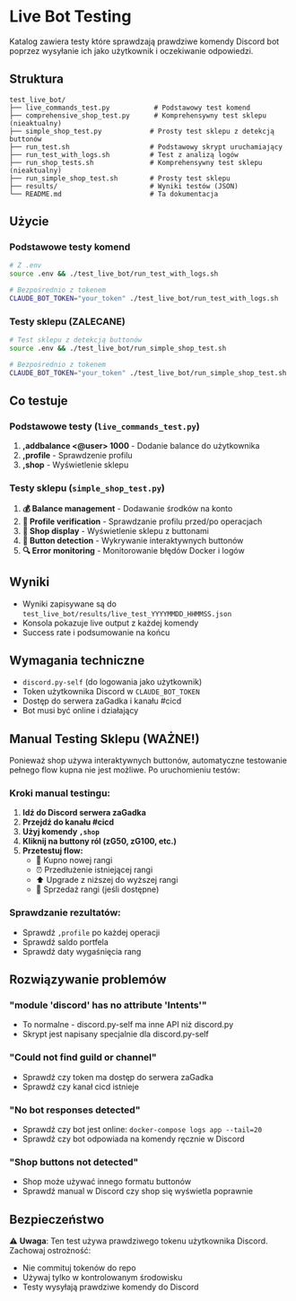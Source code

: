 # Live Bot Testing

Katalog zawiera testy które sprawdzają prawdziwe komendy Discord bot poprzez wysyłanie ich jako użytkownik i oczekiwanie odpowiedzi.

## Struktura

```
test_live_bot/
├── live_commands_test.py           # Podstawowy test komend
├── comprehensive_shop_test.py      # Komprehensywny test sklepu (nieaktualny)
├── simple_shop_test.py            # Prosty test sklepu z detekcją buttonów
├── run_test.sh                    # Podstawowy skrypt uruchamiający 
├── run_test_with_logs.sh          # Test z analizą logów
├── run_shop_tests.sh              # Komprehensywny test sklepu (nieaktualny)
├── run_simple_shop_test.sh        # Prosty test sklepu
├── results/                       # Wyniki testów (JSON)
└── README.md                      # Ta dokumentacja
```

## Użycie

### Podstawowe testy komend
```bash
# Z .env
source .env && ./test_live_bot/run_test_with_logs.sh

# Bezpośrednio z tokenem
CLAUDE_BOT_TOKEN="your_token" ./test_live_bot/run_test_with_logs.sh
```

### Testy sklepu (ZALECANE)
```bash
# Test sklepu z detekcją buttonów
source .env && ./test_live_bot/run_simple_shop_test.sh

# Bezpośrednio z tokenem
CLAUDE_BOT_TOKEN="your_token" ./test_live_bot/run_simple_shop_test.sh
```

## Co testuje

### Podstawowe testy (`live_commands_test.py`)
1. **,addbalance <@user> 1000** - Dodanie balance do użytkownika
2. **,profile** - Sprawdzenie profilu
3. **,shop** - Wyświetlenie sklepu

### Testy sklepu (`simple_shop_test.py`)
1. **💰 Balance management** - Dodawanie środków na konto
2. **👤 Profile verification** - Sprawdzanie profilu przed/po operacjach
3. **🏪 Shop display** - Wyświetlenie sklepu z buttonami
4. **🔘 Button detection** - Wykrywanie interaktywnych buttonów
5. **🔍 Error monitoring** - Monitorowanie błędów Docker i logów

## Wyniki

- Wyniki zapisywane są do `test_live_bot/results/live_test_YYYYMMDD_HHMMSS.json`
- Konsola pokazuje live output z każdej komendy
- Success rate i podsumowanie na końcu

## Wymagania techniczne

- `discord.py-self` (do logowania jako użytkownik)
- Token użytkownika Discord w `CLAUDE_BOT_TOKEN`
- Dostęp do serwera zaGadka i kanału #cicd
- Bot musi być online i działający

## Manual Testing Sklepu (WAŻNE!)

Ponieważ shop używa interaktywnych buttonów, automatyczne testowanie pełnego flow kupna nie jest możliwe. Po uruchomieniu testów:

### Kroki manual testingu:
1. **Idź do Discord serwera zaGadka**
2. **Przejdź do kanału #cicd**
3. **Użyj komendy `,shop`**
4. **Kliknij na buttony ról (zG50, zG100, etc.)**
5. **Przetestuj flow:**
   - 🛒 Kupno nowej rangi
   - ⏰ Przedłużenie istniejącej rangi  
   - ⬆️ Upgrade z niższej do wyższej rangi
   - 💸 Sprzedaż rangi (jeśli dostępne)

### Sprawdzanie rezultatów:
- Sprawdź `,profile` po każdej operacji
- Sprawdź saldo portfela
- Sprawdź daty wygaśnięcia rang

## Rozwiązywanie problemów

### "module 'discord' has no attribute 'Intents'"
- To normalne - discord.py-self ma inne API niż discord.py
- Skrypt jest napisany specjalnie dla discord.py-self

### "Could not find guild or channel"
- Sprawdź czy token ma dostęp do serwera zaGadka
- Sprawdź czy kanał cicd istnieje

### "No bot responses detected"
- Sprawdź czy bot jest online: `docker-compose logs app --tail=20`
- Sprawdź czy bot odpowiada na komendy ręcznie w Discord

### "Shop buttons not detected"
- Shop może używać innego formatu buttonów
- Sprawdź manual w Discord czy shop się wyświetla poprawnie

## Bezpieczeństwo

⚠️ **Uwaga**: Ten test używa prawdziwego tokenu użytkownika Discord. Zachowaj ostrożność:
- Nie commituj tokenów do repo
- Używaj tylko w kontrolowanym środowisku
- Testy wysyłają prawdziwe komendy do Discord